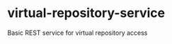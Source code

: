 virtual-repository-service
==========================

Basic REST service for virtual repository access
